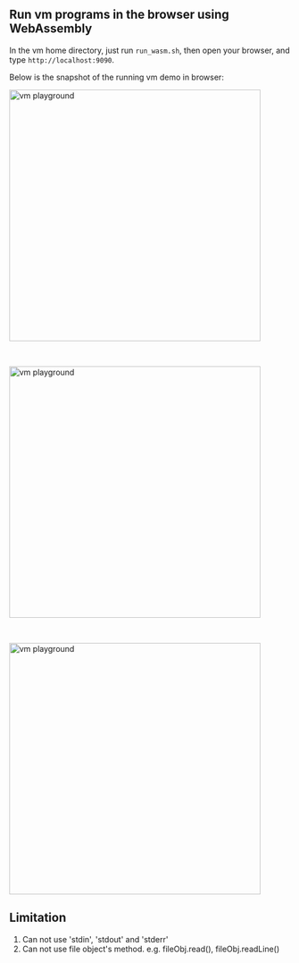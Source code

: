 ## Run vm programs in the browser using WebAssembly

In the vm home directory, just run `run_wasm.sh`, then
open your browser, and type `http://localhost:9090`.


Below is the snapshot of the running vm demo in browser:

<p>
    <img alt="vm playground" src="https://github.com/haifenghuang/vm/blob/master/wasm/vm_playground.png?raw=true" width="450" height="450">
</p>

<br>
<p>
    <img alt="vm playground" src="https://github.com/haifenghuang/vm/blob/master/wasm/vm_playground2.png?raw=true" width="450" height="450">
</p>

<br>
<p>
    <img alt="vm playground" src="https://github.com/haifenghuang/vm/blob/master/wasm/vm_playground3.png?raw=true" width="450" height="450">
</p>

## Limitation

1. Can not use 'stdin', 'stdout' and 'stderr'
2. Can not use file object's method. e.g. fileObj.read(), fileObj.readLine()
